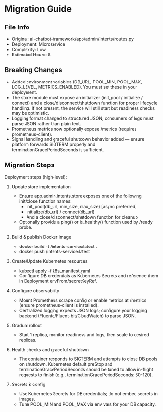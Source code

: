 # Migration Guide

## File Info
- Original: ai-chatbot-framework/app/admin/intents/routes.py
- Deployment: Microservice
- Complexity: Low
- Estimated Hours: 8

## Breaking Changes
- Added environment variables (DB_URL, POOL_MIN, POOL_MAX, LOG_LEVEL, METRICS_ENABLED). You must set these in your deployment.
- The store module must expose an initializer (init_pool / initialize / connect) and a close/disconnect/shutdown function for proper lifecycle handling. If not present, the service will still start but readiness checks may be optimistic.
- Logging format changed to structured JSON; consumers of logs must parse JSON rather than plain text.
- Prometheus metrics now optionally expose /metrics (requires prometheus-client).
- Signal handling and graceful shutdown behavior added — ensure platform forwards SIGTERM properly and terminationGracePeriodSeconds is sufficient.

## Migration Steps
Deployment steps (high-level):

1. Update store implementation
   - Ensure app.admin.intents.store exposes one of the following init/close function names:
     - init_pool(db_url, min_size, max_size) [async preferred]
     - initialize(db_url) / connect(db_url)
     - And a close/disconnect/shutdown function for cleanup
   - Optionally provide a ping() or is_healthy() function used by /ready probe.

2. Build & publish Docker image
   - docker build -t <registry>/intents-service:latest .
   - docker push <registry>/intents-service:latest

3. Create/Update Kubernetes resources
   - kubectl apply -f k8s_manifest.yaml
   - Configure DB credentials as Kubernetes Secrets and reference them in Deployment envFrom/secretKeyRef.

4. Configure observability
   - Mount Prometheus scrape config or enable metrics at /metrics (ensure prometheus-client is installed).
   - Centralized logging expects JSON logs; configure your logging backend (Fluentd/Fluent-bit/CloudWatch) to parse JSON.

5. Gradual rollout
   - Start 1 replica, monitor readiness and logs, then scale to desired replicas.

6. Health checks and graceful shutdown
   - The container responds to SIGTERM and attempts to close DB pools on shutdown. Kubernetes default preStop and terminationGracePeriodSeconds should be tuned to allow in-flight requests to finish (e.g., terminationGracePeriodSeconds: 30-120).

7. Secrets & config
   - Use Kubernetes Secrets for DB credentials; do not embed secrets in images.
   - Tune POOL_MIN and POOL_MAX via env vars for your DB capacity.

